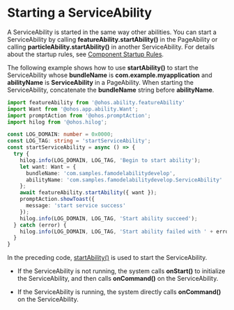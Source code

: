 # Starting a ServiceAbility


A ServiceAbility is started in the same way other abilities. You can start a ServiceAbility by calling **featureAbility.startAbility()** in the PageAbility or calling **particleAbility.startAbility()** in another ServiceAbility. For details about the startup rules, see [Component Startup Rules](component-startup-rules.md).


The following example shows how to use **startAbility()** to start the ServiceAbility whose **bundleName** is **com.example.myapplication** and **abilityName** is **ServiceAbility** in a PageAbility. When starting the ServiceAbility, concatenate the **bundleName** string before **abilityName**.

```ts
import featureAbility from '@ohos.ability.featureAbility'
import Want from '@ohos.app.ability.Want';
import promptAction from '@ohos.promptAction';
import hilog from '@ohos.hilog';
```
```ts
const LOG_DOMAIN: number = 0x0000;
const LOG_TAG: string = 'startServiceAbility';
const startServiceAbility = async () => {
  try {
    hilog.info(LOG_DOMAIN, LOG_TAG, 'Begin to start ability');
    let want: Want = {
      bundleName: 'com.samples.famodelabilitydevelop',
      abilityName: 'com.samples.famodelabilitydevelop.ServiceAbility'
    };
    await featureAbility.startAbility({ want });
    promptAction.showToast({
      message: 'start service success'
    });
    hilog.info(LOG_DOMAIN, LOG_TAG, 'Start ability succeed');
  } catch (error) {
    hilog.info(LOG_DOMAIN, LOG_TAG, 'Start ability failed with ' + error);
  }
}
```


In the preceding code, [startAbility()](../reference/apis/js-apis-inner-application-uiAbilityContext.md#uiabilitycontextstartability) is used to start the ServiceAbility.


- If the ServiceAbility is not running, the system calls **onStart()** to initialize the ServiceAbility, and then calls **onCommand()** on the ServiceAbility.

- If the ServiceAbility is running, the system directly calls **onCommand()** on the ServiceAbility.
